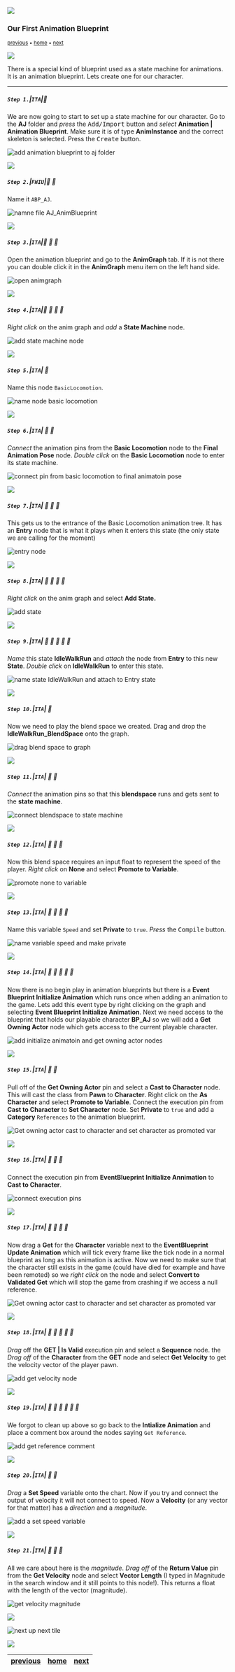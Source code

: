![](../images/line3.png)

### Our First Animation Blueprint

<sub>[previous](../animation-blend/README.md#user-content-animation-blend-space) • [home](../README.md#user-content-ue4-animations) • [next](../anim-bp-ii/README.md#user-content-our-first-animation-blueprint-ii)</sub>

![](../images/line3.png)

There is a special kind of blueprint used as a state machine for animations. It is an animation blueprint. Lets create one for our character.

---

##### `Step 1.`\|`ITA`|:small_blue_diamond:

We are now going to start to set up a state machine for our character. Go to the **AJ** folder and *press* the <kbd>Add/Import</kbd> button and *select* **Animation | Animation Blueprint**. Make sure it is of type **AnimInstance** and the correct skeleton is selected. Press the <kbd>Create</kbd> button.

![add animation blueprint to aj folder](images/AddNewAnimationBlueprint.png)

![](../images/line2.png)

##### `Step 2.`\|`FHIU`|:small_blue_diamond: :small_blue_diamond: 

Name it `ABP_AJ`.

![namne file AJ_AnimBlueprint](images/CallItAJAnimBP.png)

![](../images/line2.png)

##### `Step 3.`\|`ITA`|:small_blue_diamond: :small_blue_diamond: :small_blue_diamond:

Open the animation blueprint and go to the **AnimGraph** tab. If it is not there you can double click it in the **AnimGraph** menu item on the left hand side.

![open animgraph](images/GoToAnimGraphTabAnimBP.png)

![](../images/line2.png)

##### `Step 4.`\|`ITA`|:small_blue_diamond: :small_blue_diamond: :small_blue_diamond: :small_blue_diamond:

*Right click* on the anim graph and *add* a **State Machine** node.

![add state machine node](images/RightClickAddNewStateMachine.png)


![](../images/line2.png)

##### `Step 5.`\|`ITA`| :small_orange_diamond:

Name this node `BasicLocomotion`.

![name node basic locomotion](images/NameStateMachineBasicLocomotion.png)

![](../images/line2.png)

##### `Step 6.`\|`ITA`| :small_orange_diamond: :small_blue_diamond:

*Connect* the animation pins from the **Basic Locomotion** node to the **Final Animation Pose** node. *Double click* on the **Basic Locomotion** node to enter its state machine.

![connect pin from basic locomotion to final animatoin pose](images/ConnectGoToGraphForLoco.png)

![](../images/line2.png)

##### `Step 7.`\|`ITA`| :small_orange_diamond: :small_blue_diamond: :small_blue_diamond:

This gets us to the entrance of the Basic Locomotion animation tree. It has an **Entry** node that is what it plays when it enters this state (the only state we are calling for the moment)

![entry node](images/EntranceToBasicLocomotion.png)


![](../images/line2.png)

##### `Step 8.`\|`ITA`| :small_orange_diamond: :small_blue_diamond: :small_blue_diamond: :small_blue_diamond:

*Right click* on the anim graph and select **Add State.**

![add state](images/AddStateToTree.png)

![](../images/line2.png)

##### `Step 9.`\|`ITA`| :small_orange_diamond: :small_blue_diamond: :small_blue_diamond: :small_blue_diamond: :small_blue_diamond:

*Name* this state **IdleWalkRun** and *attach* the node from **Entry** to this new **State**. *Double click* on **IdleWalkRun** to enter this state.

![name state IdleWalkRun and attach to Entry state](images/NameIdleWalkRunDC.png)

![](../images/line2.png)

##### `Step 10.`\|`ITA`| :large_blue_diamond:

Now we need to play the blend space we created. Drag and drop the **IdleWalkRun_BlendSpace** onto the graph.

![drag blend space to graph](images/DragBlendSpaceToGraph.png)

![](../images/line2.png)

##### `Step 11.`\|`ITA`| :large_blue_diamond: :small_blue_diamond: 

*Connect* the animation pins so that this **blendspace** runs and gets sent to the **state machine**.

![connect blendspace to state machine](images/ConnectAnimPins.png)

![](../images/line2.png)


##### `Step 12.`\|`ITA`| :large_blue_diamond: :small_blue_diamond: :small_blue_diamond: 

Now this blend space requires an input float to represent the speed of the player. *Right click* on **None** and select **Promote to Variable**.

![promote none to variable](images/PromoteToVariableSpeed.png)

![](../images/line2.png)

##### `Step 13.`\|`ITA`| :large_blue_diamond: :small_blue_diamond: :small_blue_diamond:  :small_blue_diamond: 

Name this variable `Speed` and set **Private** to `true`. *Press* the <kbd>Compile</kbd> button.

![name variable speed and make private](images/VariableSpeedPrivate.png)

![](../images/line2.png)

##### `Step 14.`\|`ITA`| :large_blue_diamond: :small_blue_diamond: :small_blue_diamond: :small_blue_diamond:  :small_blue_diamond: 

Now there is no begin play in animation blueprints but there is a **Event Blueprint Initialize Animation** which runs once when adding an animation to the game.  Lets add this event type by right clicking on the graph and selecting **Event Blueprint Initialize Animation**.  Next we need access to the blueprint that holds our playable character **BP_AJ** so we will add a **Get Owning Actor** node which gets access to the current playable character.

![add initialize animatoin and get owning actor nodes](images/getOwningActorInit.png)


![](../images/line2.png)

##### `Step 15.`\|`ITA`| :large_blue_diamond: :small_orange_diamond: 

Pull off of the **Get Owning Actor** pin and select a **Cast to Character** node.  This will cast the class from **Pawn** to **Character**.  Right click on the **As Character** and select **Promote to Variable**.  Connect the execution pin from **Cast to Character** to **Set Character** node. Set **Private** to `true` and add a **Category** `References` to the animation blueprint.

![Get owning actor cast to character and set character as promoted var](images/getReference.png)


![](../images/line2.png)

##### `Step 16.`\|`ITA`| :large_blue_diamond: :small_orange_diamond:   :small_blue_diamond: 

Connect the execution pin from **EventBlueprint Initialize Annimation** to **Cast to Character**.

![connect execution pins](images/finishCharRef.png)

![](../images/line2.png)

##### `Step 17.`\|`ITA`| :large_blue_diamond: :small_orange_diamond: :small_blue_diamond: :small_blue_diamond:

Now drag a **Get** for the **Character** variable next to the **EventBlueprint Update Animation** which will tick every frame like the tick node in a normal blueprint as long as this animation is active.  Now we need to make sure that the character still exists in the game (could have died for example and have been remoted) so we *right click* on the node and select **Convert to Validated Get** which will stop the game from crashing if we access a null reference.

![Get owning actor cast to character and set character as promoted var](images/validatedGet.png)

![](../images/line2.png)

##### `Step 18.`\|`ITA`| :large_blue_diamond: :small_orange_diamond: :small_blue_diamond: :small_blue_diamond: :small_blue_diamond:

*Drag* off the **GET | Is Valid** execution pin and select a **Sequence** node. the *Drag off* of the **Character** from the **GET** node and select **Get Velocity** to get the velocity vector of the player pawn. 

![add get velocity node](images/GetVelocityFromPawn.png)

![](../images/line2.png)

##### `Step 19.`\|`ITA`| :large_blue_diamond: :small_orange_diamond: :small_blue_diamond: :small_blue_diamond: :small_blue_diamond: :small_blue_diamond:

We forgot to clean up above so go back to the **Intialize Animation** and place a comment box around the nodes saying `Get Reference`.

![add get reference comment](images/getReferencesComment.png)

![](../images/line2.png)

##### `Step 20.`\|`ITA`| :large_blue_diamond: :large_blue_diamond:

*Drag* a **Set Speed** variable onto the chart. Now if you try and connect the output of velocity it will not connect to speed. Now a **Velocity** (or any vector for that matter) has a *direction* and a *magnitude*. 

![add a set speed variable](images/addSetSpeed.png)

![](../images/line2.png)

##### `Step 21.`\|`ITA`| :large_blue_diamond: :large_blue_diamond: :small_blue_diamond:

All we care about here is the *magnitude*. *Drag off* of the **Return Value** pin from the **Get Velocity** node and select **Vector Length** (I typed in Magnitude in the search window and it still points to this node!). This returns a float with the length of the vector (magnitude).

![get velocity magnitude](images/GetVelocityMagnitude.png)

![](../images/line1.png)

<!-- <img src="https://via.placeholder.com/1000x100/45D7CA/000000/?text=Next Up - Anim BP II"> -->
![next up next tile](images/banner.png)

![](../images/line1.png)

| [previous](../animation-blend/README.md#user-content-animation-blend-space)| [home](../README.md#user-content-ue4-animations) | [next](../anim-bp-ii/README.md#user-content-our-first-animation-blueprint-ii)|
|---|---|---|
